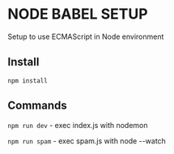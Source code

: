 # NODE BABEL SETUP

Setup to use ECMAScript in Node environment

## Install

`npm install`

## Commands

`npm run dev` - exec index.js with nodemon

`npm run spam` - exec spam.js with node --watch
